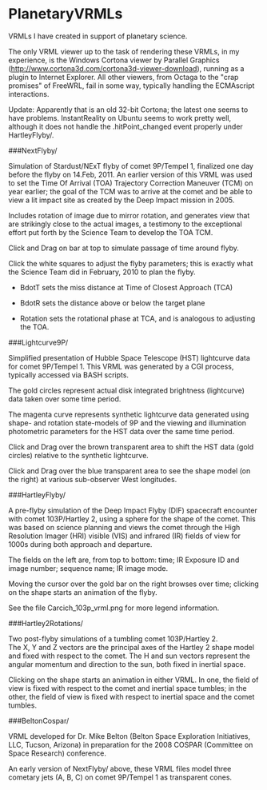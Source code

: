 PlanetaryVRMLs
==============

VRMLs I have created in support of planetary science.

The only VRML viewer up to the task of rendering these VRMLs, in my experience, is the Windows Cortona
viewer by Parallel Graphics
(http://www.cortona3d.com/cortona3d-viewer-download),
running as a plugin to Internet Explorer.
All other viewers, from Octaga to the "crap promises" of FreeWRL, fail in some way,
typically handling the ECMAscript interactions.

Update:  Apparently that is an old 32-bit Cortona; the latest one seems to have problems.
InstantReality on Ubuntu seems to work pretty well, although it does not handle the .hitPoint_changed
event properly under HartleyFlyby/.


###NextFlyby/

Simulation of Stardust/NExT flyby of comet 9P/Tempel 1, finalized one day before the flyby on 14.Feb, 2011.
An earlier version of this VRML was used to set the Time Of Arrival (TOA) Trajectory Correction Maneuver (TCM) on year
earlier; the goal of the TCM was to arrive at the comet and be able to view a lit impact site as created by the Deep Impact
mission in 2005.

Includes rotation of image due to mirror rotation, and generates view that are strikingly close to the actual images,
a testimony to the exceptional effort put forth by the Science Team to develop the TOA TCM.

Click and Drag on bar at top to simulate passage of time around flyby.

Click the white squares to adjust the flyby parameters; this is exactly what the Science Team did in February, 2010
to plan the flyby.

- BdotT sets the miss distance at Time of Closest Approach (TCA)

- BdotR sets the distance above or below the target plane

- Rotation sets the rotational phase at TCA, and is analogous to adjusting the TOA.



###Lightcurve9P/

Simplified presentation of Hubble Space Telescope (HST) lightcurve data for comet 9P/Tempel 1.
This VRML was generated by a CGI process, typically accessed via BASH scripts.

The gold circles represent actual disk integrated brightness (lightcurve) data taken over some time period.

The magenta curve represents synthetic lightcurve data generated using shape- and rotation state-models 
of 9P and the viewing and illumination photometric parameters for the HST data over the same time period.

Click and Drag over the brown transparent area to shift the HST data (gold circles) relative to the synthetic lightcurve.

Click and Drag over the blue transparent area to see the shape model (on the right) at various sub-observer West
longitudes.


###HartleyFlyby/

A pre-flyby simulation of the Deep Impact Flyby (DIF) spacecraft encounter with comet 103P/Hartley 2,
using a sphere for the shape of the comet.
This was based on science planning and views the comet through the High Resolution Imager (HRI) visible (VIS) and infrared
(IR) fields of view for 1000s during both approach and departure.

The fields on the left are, from top to bottom:  time; IR Exposure ID and image number; sequence name; IR image mode.

Moving the cursor over the gold bar on the right browses over time;
clicking on the shape starts an animation of the flyby.

See the file Carcich_103p_vrml.png for more legend information.



###Hartley2Rotations/

Two post-flyby simulations of a tumbling comet 103P/Hartley 2.  
The X, Y and Z vectors are the principal axes of the Hartley 2 shape model and fixed with respect to the comet.
The H and sun vectors represent the angular momentum and direction to the sun, both fixed in inertial space.

Clicking on the shape starts an animation in either VRML.
In one, the field of view is fixed with respect to the comet and inertial space tumbles;
in the other, the field of view is fixed with respect to inertial space and the comet tumbles.



###BeltonCospar/

VRML developed for Dr. Mike Belton (Belton Space Exploration Initiatives, LLC, Tucson, Arizona) in preparation
for the 2008 COSPAR (Committee on Space Research) conference.

An early version of NextFlyby/ above, these VRML files model three cometary jets (A, B, C) on comet 9P/Tempel 1
as transparent cones.

